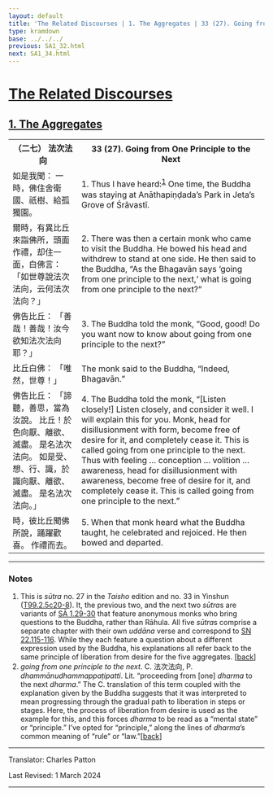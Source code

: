 ```yaml
---
layout: default
title: 'The Related Discourses | 1. The Aggregates | 33 (27). Going from One Principle to the Next'
type: kramdown
base: ../../../
previous: SA1_32.html
next: SA1_34.html
---
```


<h1><a href='(../index.html)'>The Related Discourses</a></h1>
<h2><a href='index.html'>1. The Aggregates</a></h2>

<table class="trans">
  <th class='ch'>（二七） 法次法向</th>
  <th class='en'>33 (27). Going from One Principle to the Next</th>
  <tr>
    <td title='t99.2.5c20'>如是我聞： 一時，佛住舍衛國、祇樹、給孤獨園。</td>
    <td id='p1'>1. Thus I have heard:<sup id="ref1"><a href="#n1">1</a></sup> One time, the Buddha was staying at Anāthapiṇḍada’s Park in Jeta’s Grove of Śrāvastī.</td>
  </tr>
  <tr>
    <td title='t99.2.5c21'>爾時，有異比丘來詣佛所，頭面作禮，却住一面，白佛言： 「如世尊說法次法向，云何法次法向？」</td>
    <td id='p2'>2. There was then a certain monk who came to visit the Buddha. He bowed his head and withdrew to stand at one side. He then said to the Buddha, “As the Bhagavān says ‘going from one principle to the next,’ what is going from one principle to the next?”</td>
  </tr>
  <tr>
    <td title='t99.2.5c23'>佛告比丘： 「善哉！善哉！汝今欲知法次法向耶？」</td>
    <td id='p3'>3. The Buddha told the monk, “Good, good! Do you want now to know about going from one principle to the next?”</td>
  </tr>
  <tr>
    <td title='t99.2.5c24'>比丘白佛： 「唯然，世尊！」</td>
    <td>The monk said to the Buddha, “Indeed, Bhagavān.”</td>
  </tr>
  <tr>
    <td title='t99.2.5c24'>佛告比丘： 「諦聽，善思，當為汝說。 比丘！於色向厭、離欲、滅盡。 是名法次法向。 如是受、想、行、識，於識向厭、離欲、滅盡。 是名法次法向。」</td>
    <td id='p4'>4. The Buddha told the monk, “[Listen closely!] Listen closely, and consider it well. I will explain this for you. Monk, head for disillusionment with form, become free of desire for it, and completely cease it. This is called going from one principle to the next. Thus with feeling … conception … volition … awareness, head for disillusionment with awareness, become free of desire for it, and completely cease it. This is called going from one principle to the next.”</td>
  </tr>
  <tr>
    <td title='t99.2.5c27'>時，彼比丘聞佛所說，踊躍歡喜。 作禮而去。</td>
    <td id='p5'>5. When that monk heard what the Buddha taught, he celebrated and rejoiced. He then bowed and departed.</td>
  </tr>
</table>

<hr/>

<h3 id="notes">Notes</h3>

<ol>
<li id="n1">This is <em>sūtra</em> no. 27 in the <cite>Taisho</cite> edition and no. 33 in Yinshun (<a href="https://cbetaonline.dila.edu.tw/zh/T02n0099_p0005c20" target="_blank">T99.2.5c20-8</a>). It, the previous two, and the next two <em>sūtra</em>s are variants of <a href="SA1_29.html" target="_blank">SĀ 1.29-30</a> that feature anonymous monks who bring questions to the Buddha, rather than Rāhula. All five <em>sūtra</em>s comprise a separate chapter with their own <em>uddāna</em> verse and correspond to <a href="https://suttacentral.net/sn22.115" target="_blank">SN 22.115-116</a>. While they each feature a question about a different expression used by the Buddha, his explanations all refer back to the same principle of liberation from desire for the five aggregates. [<a href="#ref1">back</a>]</li>
<li id="n2"><em>going from one principle to the next</em>. C. 法次法向, P. <em>dhammānudhammappaṭipatti</em>. Lit. “proceeding from [one] <em>dharma</em> to the next <em>dharma</em>.” The C. translation of this term coupled with the explanation given by the Buddha suggests that it was interpreted to mean progressing through the gradual path to liberation in steps or stages. Here, the process of liberation from desire is used as the example for this, and this forces <em>dharma</em> to be read as a “mental state” or “principle.” I’ve opted for “principle,” along the lines of <em>dharma</em>’s common meaning of “rule” or “law.”[<a href="#ref2">back</a>]</li>
</ol>
<hr/>

<p class="translator">Translator: Charles Patton</p>
<p class='revised'>Last Revised: 1 March 2024</p>

<hr/>